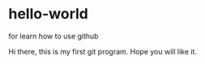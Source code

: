# hello-world
for learn how to use github

Hi there, this is my first git program. Hope you will like it.

